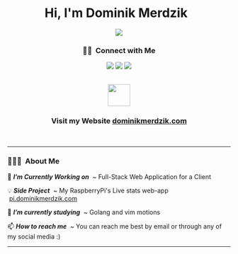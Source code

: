 <h1 align="center">Hi, I'm Dominik Merdzik &nbsp;<!--<img src="https://media.giphy.com/media/hvRJCLFzcasrR4ia7z/giphy.gif" width="35">--></h1>
<p align="center">
  <a href="https://github.com/DenverCoder1/readme-typing-svg"><img src="https://readme-typing-svg.herokuapp.com?font=Time+New+Roman&color=00548E&size=25&repeat=false&center=true&vCenter=true&width=600&height=100&lines=Full-Stack+App+Developer;4th+year+Computer+Science+Student;At+Lakehead+University;Born+in+Poland;Located+in+Toronto,+Canada;Forever+learning;Freelancing+Part-time;Contact+email+below;<3"></a>
</p>

<h3 align="center">🤝🏻 &nbsp;Connect with Me</h3>

<p align="center">
<a href="https://linkedin.com/in/AVS1508"><img src="https://img.shields.io/badge/-Dominik%20Merdzik-0077B5?style=flat&logo=Linkedin&logoColor=white"/></a>
<a href="mailto:business@dominikmerdzik.com"><img src="https://img.shields.io/badge/-business@dominikmerdzik.com-D14836?style=flat&logo=Gmail&logoColor=white"/></a>
<a href="https://instagram.com/dominikmerdzik"><img src="https://img.shields.io/badge/-@dominikmerdzik-E4405F?style=flat&logo=Instagram&logoColor=white"/></a>
</p>

<br>

<div align="center"><img src = "https://github.com/7oSkaaa/7oSkaaa/blob/main/Images/about_me.gif?raw=true" width = 50px></div>
<h3 align="center">Visit my Website <a href="https://dominikmerdzik.com">dominikmerdzik.com</a></h3>

<br>
<hr>
<!-- <h2></h2> -->

### 👨🏻‍💻 &nbsp;About Me

🔭 ***I’m Currently Working on***   &nbsp;~&nbsp;Full-Stack Web Application for a Client

💡 ***Side Project***   &nbsp;~&nbsp;My RaspberryPi's Live stats web-app &nbsp;<a href="https://pi.dominikmerdzik.com">pi.dominikmerdzik.com</a>

🌱 ***I’m currently studying***   &nbsp;~&nbsp;Golang and vim motions  

📫 ***How to reach me***  &nbsp;~&nbsp;You can reach me best by email or through any of my social media :)


-----
<!--
- 🔭 I’m currently working on ...
- 🌱 I’m currently learning ...
- 👯 I’m looking to collaborate on ...
- 🤔 I’m looking for help with ...
- 💬 Ask me about ...
- 📫 How to reach me: ...
- 😄 Pronouns: ...
- ⚡ Fun fact: ...
-->
